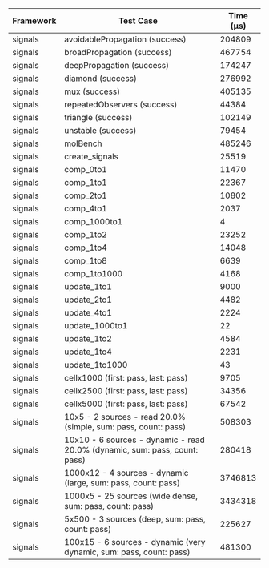 | Framework | Test Case | Time (μs) |
| --- | --- | --- |
| signals | avoidablePropagation (success) | 204809 |
| signals | broadPropagation (success) | 467754 |
| signals | deepPropagation (success) | 174247 |
| signals | diamond (success) | 276992 |
| signals | mux (success) | 405135 |
| signals | repeatedObservers (success) | 44384 |
| signals | triangle (success) | 102149 |
| signals | unstable (success) | 79454 |
| signals | molBench | 485246 |
| signals | create_signals | 25519 |
| signals | comp_0to1 | 11470 |
| signals | comp_1to1 | 22367 |
| signals | comp_2to1 | 10802 |
| signals | comp_4to1 | 2037 |
| signals | comp_1000to1 | 4 |
| signals | comp_1to2 | 23252 |
| signals | comp_1to4 | 14048 |
| signals | comp_1to8 | 6639 |
| signals | comp_1to1000 | 4168 |
| signals | update_1to1 | 9000 |
| signals | update_2to1 | 4482 |
| signals | update_4to1 | 2224 |
| signals | update_1000to1 | 22 |
| signals | update_1to2 | 4584 |
| signals | update_1to4 | 2231 |
| signals | update_1to1000 | 43 |
| signals | cellx1000 (first: pass, last: pass) | 9705 |
| signals | cellx2500 (first: pass, last: pass) | 34356 |
| signals | cellx5000 (first: pass, last: pass) | 67542 |
| signals | 10x5 - 2 sources - read 20.0% (simple, sum: pass, count: pass) | 508303 |
| signals | 10x10 - 6 sources - dynamic - read 20.0% (dynamic, sum: pass, count: pass) | 280418 |
| signals | 1000x12 - 4 sources - dynamic (large, sum: pass, count: pass) | 3746813 |
| signals | 1000x5 - 25 sources (wide dense, sum: pass, count: pass) | 3434318 |
| signals | 5x500 - 3 sources (deep, sum: pass, count: pass) | 225627 |
| signals | 100x15 - 6 sources - dynamic (very dynamic, sum: pass, count: pass) | 481300 |
